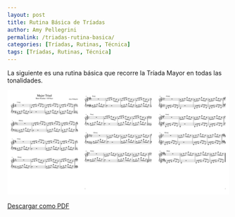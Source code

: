 ```yaml
---
layout: post
title: Rutina Básica de Tríadas
author: Amy Pellegrini
permalink: /triadas-rutina-basica/
categories: [Tríadas, Rutinas, Técnica]
tags: [Tríadas, Rutinas, Técnica]
---
```


La siguiente es una rutina básica que recorre la Tríada Mayor en todas las tonalidades.

<div class="img-container">
	<img class="sheet-music" src="../sheet-music/major-triad-basic-routine/major-triad-basic-routine.svg" alt="Rutina básica de Tríadas" />
</div>

<a target="_blank" href="../sheet-music/major-triad-basic-routine/major-triad-basic-routine.pdf">Descargar como PDF</a>
